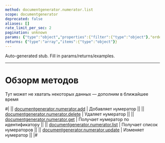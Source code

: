 ```yaml
---
method: documentgenerator.numerator.list
scope: documentgenerator
deprecated: false
aliases: []
rate_limit_per_sec: 2
pagination: unknown
params: {"type":"object","properties":{"filter":{"type":"object"},"order":{"type":"object"},"select":{"type":"array","items":{"type":"string"}},"start":{"type":["integer","string"]}}}
returns: {"type":"array","items":{"type":"object"}}
---
```


Auto-generated stub. Fill in params/returns/examples.

---

# Обзорм методов



Тут может не хватать некоторых данных — дополним в ближайшее время




#|
|| [documentgenerator.numerator.add](./document-generator-numerator-add.md) | Добавляет нумератор ||
|| [documentgenerator.numerator.delete](./document-generator-numerator-delete.md) | Удаляет нумератор ||
|| [documentgenerator.numerator.get](./document-generator-numerator-get.md) | Получает нумератор по идентификатору ||
|| [documentgenerator.numerator.list](./document-generator-numerator-list.md) | Получает список нумераторов ||
|| [documentgenerator.numerator.update](./document-generator-numerator-update.md) | Изменяет нумератор ||
|#

